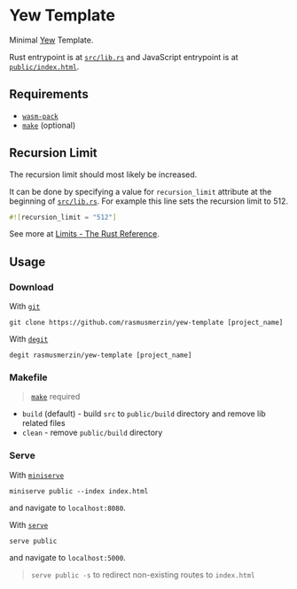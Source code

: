 # Yew Template

Minimal [Yew](https://yew.rs) Template.

Rust entrypoint is at [`src/lib.rs`](./src/lib.rs) and
JavaScript entrypoint is at [`public/index.html`](./public/index.html).

## Requirements

- [`wasm-pack`](https://rustwasm.github.io/docs/wasm-pack)
- [`make`](https://www.gnu.org/software/make) (optional)

## Recursion Limit

The recursion limit should most likely be increased.

It can be done by specifying a value for `recursion_limit` attribute at the
beginning of [`src/lib.rs`](./src/lib.rs).
For example this line sets the recursion limit to 512.

```rust
#![recursion_limit = "512"]
```

See more at [Limits - The Rust Reference](https://doc.rust-lang.org/reference/attributes/limits.html).

## Usage

### Download

With [`git`](https://git-scm.com)

```
git clone https://github.com/rasmusmerzin/yew-template [project_name]
```

With [`degit`](https://www.npmjs.com/package/degit)

```
degit rasmusmerzin/yew-template [project_name]
```

### Makefile

> [`make`](https://www.gnu.org/software/make) required

- `build` (default) - build `src` to `public/build` directory and remove lib
  related files
- `clean` - remove `public/build` directory

### Serve

With [`miniserve`](https://crates.io/crates/miniserve)

```
miniserve public --index index.html
```

and navigate to `localhost:8080`.

With [`serve`](https://www.npmjs.com/package/serve)

```
serve public
```

and navigate to `localhost:5000`.

> `serve public -s` to redirect non-existing routes to `index.html`
